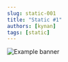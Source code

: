 ```yaml
---
slug: static-001
title: "Static #1"
authors: [kynan]
tags: [static]
---
```


![Example banner](/img/stories/static/001.png)
